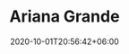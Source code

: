 ---
title: "Ariana Grande"
date: 2020-10-01T20:56:42+06:00
type: portfolio
image: "images/projects/text_ArianaGrande/grande_1_real.svg"
category: ["REAL"]
project_images: ["images/projects/text_ArianaGrande/grande_1_real.svg"]
---